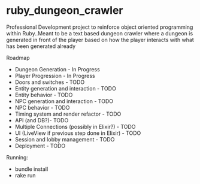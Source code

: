 # ruby_dungeon_crawler
Professional Development project to reinforce object oriented programming within Ruby..Meant to be a text based dungeon crawler where a dungeon is generated in front of the player based on how the player interacts with what has been generated already

Roadmap
- Dungeon Generation - In Progress
- Player Progression - In Progress
- Doors and switches - TODO
- Entity generation and interaction - TODO
- Entity behavior - TODO
- NPC generation and interaction - TODO
- NPC behavior - TODO
- Timing system and render refactor - TODO
- API (and DB?)- TODO
- Multiple Connections (possibly in Elixir?) - TODO
- UI (LiveView if previous step done in Elixir) - TODO
- Session and lobby management - TODO
- Deployment - TODO

Running:
- bundle install
- rake run